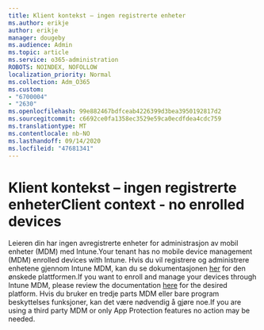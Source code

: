 ```yaml
---
title: Klient kontekst – ingen registrerte enheter
ms.author: erikje
author: erikje
manager: dougeby
ms.audience: Admin
ms.topic: article
ms.service: o365-administration
ROBOTS: NOINDEX, NOFOLLOW
localization_priority: Normal
ms.collection: Adm_O365
ms.custom:
- "6700004"
- "2630"
ms.openlocfilehash: 99e882467bdfceab4226399d3bea3950192817d2
ms.sourcegitcommit: c6692ce0fa1358ec3529e59ca0ecdfdea4cdc759
ms.translationtype: MT
ms.contentlocale: nb-NO
ms.lasthandoff: 09/14/2020
ms.locfileid: "47681341"
---
```

# <a name="client-context---no-enrolled-devices"></a><span data-ttu-id="1f978-102">Klient kontekst – ingen registrerte enheter</span><span class="sxs-lookup"><span data-stu-id="1f978-102">Client context - no enrolled devices</span></span>

<span data-ttu-id="1f978-103">Leieren din har ingen avregistrerte enheter for administrasjon av mobil enheter (MDM) med Intune.</span><span class="sxs-lookup"><span data-stu-id="1f978-103">Your tenant has no mobile device management (MDM) enrolled devices with Intune.</span></span> <span data-ttu-id="1f978-104">Hvis du vil registrere og administrere enhetene gjennom Intune MDM, kan du se dokumentasjonen [her](https://docs.microsoft.com/intune/device-enrollment) for den ønskede plattformen.</span><span class="sxs-lookup"><span data-stu-id="1f978-104">If you want to enroll and manage your devices through Intune MDM, please review the documentation [here](https://docs.microsoft.com/intune/device-enrollment) for the desired platform.</span></span> <span data-ttu-id="1f978-105">Hvis du bruker en tredje parts MDM eller bare program beskyttelses funksjoner, kan det være nødvendig å gjøre noe.</span><span class="sxs-lookup"><span data-stu-id="1f978-105">If you are using a third party MDM or only App Protection features no action may be needed.</span></span> 